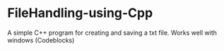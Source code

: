 # FileHandling-using-Cpp
A simple C++ program for creating and saving a txt file. Works well with windows (Codeblocks)
